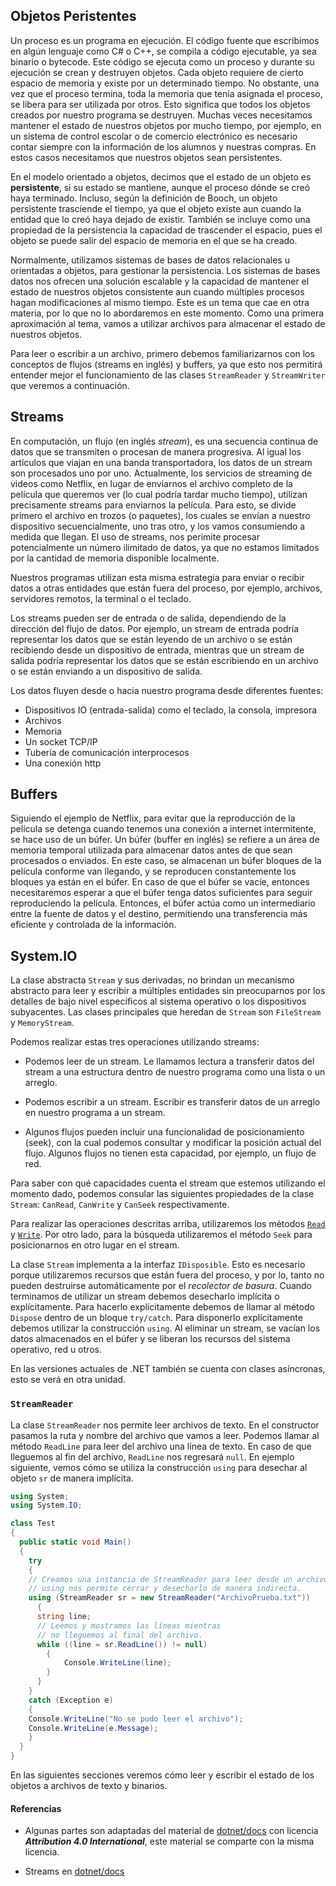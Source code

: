 
## Objetos Peristentes

Un proceso es un programa en ejecución. El código fuente que escribimos en
algún lenguaje como C# o C++, se compila a código ejecutable, ya sea binario o
bytecode. Este código se ejecuta como un proceso y durante su ejecución se
crean y destruyen objetos. Cada objeto requiere de cierto espacio de memoria y
existe por un determinado tiempo. No obstante, una vez que el proceso termina,
toda la memoria que tenía asignada el proceso, se libera para ser utilizada por
otros. Esto significa que todos los objetos creados por nuestro programa se
destruyen. Muchas veces necesitamos mantener el estado de nuestros objetos por
mucho tiempo, por ejemplo, en un sistema de control escolar o de comercio
electrónico es necesario contar siempre con la información de los alumnos y
nuestras compras. En estos casos necesitamos que nuestros objetos sean
persistentes.

En el modelo orientado a objetos, decimos que el estado de un objeto es
**persistente**, si su estado se mantiene, aunque el proceso dónde se creó haya
terminado. Incluso, según la definición de Booch, un objeto persistente
trasciende el tiempo, ya que el objeto existe aun cuando la entidad que lo creó
haya dejado de existir. También se incluye como una propiedad de la
persistencia la capacidad de trascender el espacio, pues el objeto se puede
salir del espacio de memoria en el que se ha creado. 

Normalmente, utilizamos sistemas de bases de datos relacionales u orientadas a
objetos, para gestionar la persistencia. Los sistemas de bases datos nos
ofrecen una solución escalable y la capacidad de mantener el estado de nuestros
objetos consistente aun cuando múltiples procesos hagan modificaciones al mismo
tiempo. Este es un tema que cae en otra materia, por lo que no lo abordaremos
en este momento. Como una primera aproximación al tema, vamos a utilizar archivos
para almacenar el estado de nuestros objetos. 

Para leer o escribir a un archivo, primero debemos familiarizarnos con los 
conceptos de flujos (streams en inglés) y buffers, ya que esto nos permitirá entender mejor
el funcionamiento de las clases `StreamReader` y `StreamWriter` que veremos
a continuación.

## Streams 

En computación, un flujo  (en inglés *stream*), es una secuencia continua de
datos que se transmiten o procesan de manera progresiva. Al igual los artículos
que viajan en una banda transportadora, los datos de un stream son procesados
uno por uno. Actualmente, los servicios de streaming de videos como Netflix, en
lugar de enviarnos el archivo completo de la película que queremos ver (lo cual
podría tardar mucho tiempo), utilizan precisamente streams para enviarnos la
película. Para esto, se divide primero el archivo en trozos (o paquetes), los
cuales se envían a nuestro dispositivo secuencialmente, uno tras otro, y los
vamos consumiendo a medida que llegan. El uso de streams, nos perimite procesar
potencialmente un número ilimitado de datos, ya que no estamos limitados por la
cantidad de memoria disponible localmente.

Nuestros programas utilizan esta misma estrategia para enviar o recibir datos a
otras entidades que están fuera del proceso, por ejemplo, archivos, servidores
remotos, la terminal o  el teclado.  

Los streams pueden ser de entrada o de salida, dependiendo de la dirección del
flujo de datos. Por ejemplo, un stream de entrada podría representar los datos
que se están leyendo de un archivo o se están recibiendo desde un dispositivo
de entrada, mientras que un stream de salida podría representar los datos que
se están escribiendo en un archivo o se están enviando a un dispositivo de
salida. 

Los datos fluyen desde o hacia nuestro programa desde diferentes fuentes: 

* Dispositivos IO (entrada-salida) como el teclado, la consola, impresora
* Archivos
* Memoria
* Un socket TCP/IP
* Tubería de comunicación interprocesos 
* Una conexión http

## Buffers

Siguiendo el ejemplo de Netflix, para evitar que la reproducción de la película
se detenga cuando tenemos una conexión a internet intermitente, se hace uso de
un búfer. Un búfer (buffer en inglés) se refiere a un área de memoria temporal utilizada para
almacenar datos antes de que sean procesados o enviados. En este caso, se
almacenan un búfer bloques de la película conforme van llegando, y se
reproducen constantemente los bloques ya están en el búfer. En caso de que el
búfer se vacíe, entonces necesitaremos esperar a que el búfer tenga datos
suficientes para seguir reproduciendo la película. Entonces, el búfer actúa
como un intermediario entre la fuente de datos y el destino, permitiendo una
transferencia más eficiente y controlada de la información.

## System.IO

La clase abstracta `Stream` y sus derivadas, no brindan un mecanismo abstracto 
para leer y escribir a múltiples entidades sin preocuparnos por los detalles de 
bajo nivel específicos al sistema operativo o los dispositivos subyacentes.
Las clases principales que heredan de `Stream` son `FileStream` y `MemoryStream`.

Podemos realizar estas tres operaciones utilizando streams:

* Podemos leer de un stream. Le llamamos lectura a transferir datos del stream 
a una estructura dentro de nuestro programa como una lista o un arreglo.

* Podemos escribir a un stream. Escribir es transferir datos de un arreglo en 
nuestro programa a un stream. 

* Algunos flujos pueden incluir una funcionalidad de posicionamiento (seek),
  con la cual podemos consultar y modificar la posición actual del flujo.
  Algunos flujos no tienen esta capacidad, por ejemplo, un flujo de red.


Para saber con qué capacidades cuenta el stream que estemos utilizando el momento
dado, podemos consular las siguientes propiedades de la clase `Stream`: `CanRead`, 
`CanWrite` y `CanSeek` respectivamente.

Para realizar las operaciones descritas arriba, utilizaremos los métodos
[`Read`](https://learn.microsoft.com/en-us/dotnet/api/system.io.stream.read?view=net-7.0)
y [`Write`](https://learn.microsoft.com/en-us/dotnet/api/system.io.stream.write?view=net-7.0). 
Por otro lado, para la búsqueda utilizaremos el método `Seek` para posicionarnos en otro lugar en el stream.

La clase `Stream` implementa a la interfaz `IDisposible`. Esto es necesario porque 
utilizaremos recursos que están fuera del proceso, y por lo, tanto no pueden 
destruirse automáticamente por el *recolector de basura*. Cuando terminamos de utilizar un stream
debemos desecharlo implícita o explícitamente. Para hacerlo explícitamente debemos de
llamar al método `Dispose` dentro de un bloque `try/catch`. Para disponerlo explícitamente
debemos utilizar la construcción `using`.  Al eliminar un stream, se vacían los datos
almacenados en el búfer y se liberan los recursos del sistema operativo, red u otros. 

En las versiones actuales de .NET también se cuenta con clases asíncronas,  esto se
verá en otra unidad. 

### `StreamReader`

La clase `StreamReader` nos permite leer archivos de texto. En el constructor
pasamos la ruta y nombre del archivo que vamos a leer. Podemos llamar
al método `ReadLine` para leer del archivo una línea de texto. En caso de
que lleguemos al fin del archivo, `ReadLine` nos regresará `null`.
En ejemplo siguiente, vemos cómo se utiliza la construcción `using` para 
desechar al objeto `sr` de manera implícita. 

```csharp
using System;
using System.IO;

class Test 
{
  public static void Main()
  {
    try 
    {
    // Creamos una instancia de StreamReader para leer desde un archivo.
    // using nos permite cerrar y desecharlo de manera indirecta.
    using (StreamReader sr = new StreamReader("ArchivoPrueba.txt"))
      {
      string line;
      // Leemos y mostramos las líneas mientras
      // no lleguemos al final del archivo.
      while ((line = sr.ReadLine()) != null)
        {
            Console.WriteLine(line);
        }
      } 
    }
    catch (Exception e)
    {
    Console.WriteLine("No se pudo leer el archivo");
    Console.WriteLine(e.Message);
    }
  }
}

```

En las siguientes secciones veremos cómo leer y escribir el estado de los objetos
a archivos de texto y binarios.

#### Referencias

* Algunas partes son adaptadas del material de [dotnet/docs](https://github.com/dotnet/docs/) 
con licencia ***Attribution 4.0 International***, este material se comparte con la misma licencia. 

* Streams en [dotnet/docs](https://learn.microsoft.com/es-mx/dotnet/api/system.io.stream?view=net-7.0)

